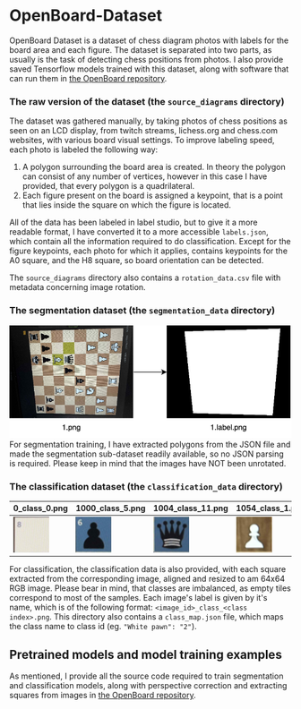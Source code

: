 # OpenBoard-Dataset
OpenBoard Dataset is a dataset of chess diagram photos with labels for the board area and each figure.
The dataset is separated into two parts, as usually is the task of detecting chess positions from photos.
I also provide saved Tensorflow models trained with this dataset, along with software that can run them in [the OpenBoard repository](https://github.com/Szustarol).

### The raw version of the dataset (the `source_diagrams` directory)
The dataset was gathered manually, by taking photos of chess positions as seen on an LCD display, from twitch streams, lichess.org and chess.com websites, with various board visual settings.
To improve labeling speed, each photo is labeled the following way:
1. A polygon surrounding the board area is created. In theory the polygon can consist of any number of vertices, however in this case I have provided, that every polygon is a quadrilateral. 
2. Each figure present on the board is assigned a keypoint, that is a point that lies inside the square on which the figure is located. 

All of the data has been labeled in label studio, but to give it a more readable format, I have converted it to a more accessible `labels.json`, which contain all the information required to do classification.
Except for the figure keypoints, each photo for which it applies, contains keypoints for the A0 square, and the H8 square, so board orientation can be detected.

The `source_diagrams` directory also contains a `rotation_data.csv` file with metadata concerning image rotation.

### The segmentation dataset (the `segmentation_data` directory)
![Segmentation example](segmentation_example.png)
For segmentation training, I have extracted polygons from the JSON file and made the segmentation sub-dataset readily available, so no JSON parsing is required. Please keep in mind that the images have NOT been unrotated.

### The classification dataset (the `classification_data` directory)
| 0_class_0.png | 1000_class_5.png | 1004_class_11.png | 1054_class_1.png | 
| ---- | ---- | ---- |   ---- |  
| ![0_class_0.png](classification_data/0_class_0.png) | ![1000_class_5.png](classification_data/1000_class_5.png) | ![1004_class_11.png](classification_data/1004_class_11.png) |  ![1054_class_1.png](classification_data/1054_class_1.png) | 

  
For classification, the classification data is also provided, with each square extracted from the corresponding image, aligned and resized to am 64x64 RGB image. Please bear in mind, that classes are imbalanced, as empty tiles correspond to most of the samples. Each image's label is given by it's name, which is of the following format: `<image_id>_class_<class index>.png`. This directory also contains a `class_map.json` file, which maps the class name to class id (eg. `"White pawn": "2"`).


## Pretrained models and model training examples
As mentioned, I provide all the source code required to train segmentation and classification models, along with perspective correction and extracting squares from images in [the OpenBoard repository](https://github.com/Szustarol).

